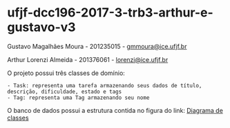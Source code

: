 # ufjf-dcc196-2017-3-trb3-arthur-e-gustavo-v3
Gustavo Magalhães Moura - 201235015 - gmmoura@ice.ufjf.br

Arthur Lorenzi Almeida - 201376061 - lorenzi@ice.ufjf.br

O projeto possui três classes de domínio:

    - Task: representa uma tarefa armazenando seus dados de título, descrição, dificuldade, estado e tags
    - Tag: representa uma Tag armazenando seu nome

O banco de dados possui a estrutura contida no figura do link: [Diagrama de classes](diagrama.png)
